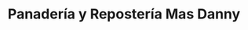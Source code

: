 ---
title: "Panadería y Repostería Mas Danny"
url: /orotina/panaderia-y-reposteria-mas-danny/
shop: Bäckerei
---